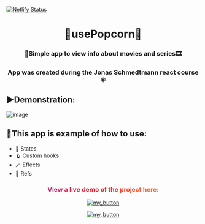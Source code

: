 [![Netlify Status](https://api.netlify.com/api/v1/badges/fbfaac13-fd87-425f-adc0-c8c54cfdc344/deploy-status)](https://app.netlify.com/sites/usepopcorn-online-cinema/deploys)
<h1 align="center">🍿usePopcorn🍿</h1>
<h3 align="center">🎦Simple app to view info about movies and series🎞️</h3>
<h3 align="center"⚛️ >App was created during the Jonas Schmedtmann react course ⚛️</h3>

## ▶️Demonstration:
![image](https://drive.google.com/uc?export=download&id=1JpCSnWSWt9WvIm2r1Io7pt3F8JbJgx04)
## 🚀This app is example of how to use:

- 🧱 States
- 🪝 Custom hooks
- 🪄 Effects
- 🔗 Refs

<div align="center">
<h3 style="background: linear-gradient(to right, #833ab4, #fd1d1d, #fcb045); -webkit-background-clip: text; -webkit-text-fill-color: transparent;" 
> View a live demo of the project here:</h3>

[![my_button](https://img.shields.io/badge/click_me-37a779?style=for-the-badge)](https://usepopcorn-online-cinema.netlify.app/)

[![my_button](https://img.shields.io/badge/🟦🟨-37a779?style=for-the-badge)](https://www.youtube.com/watch?v=G510jeWiaV0)

</div>
